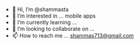 - 👋 Hi, I’m @shammasta
- 👀 I’m interested in ... mobile apps
- 🌱 I’m currently learning ... 
- 💞️ I’m looking to collaborate on ...
- 📫 How to reach me ... shammas713@gmail.com

<!---
shammasta/shammasta is a ✨ special ✨ repository because its `README.md` (this file) appears on your GitHub profile.
You can click the Preview link to take a look at your changes.
--->
